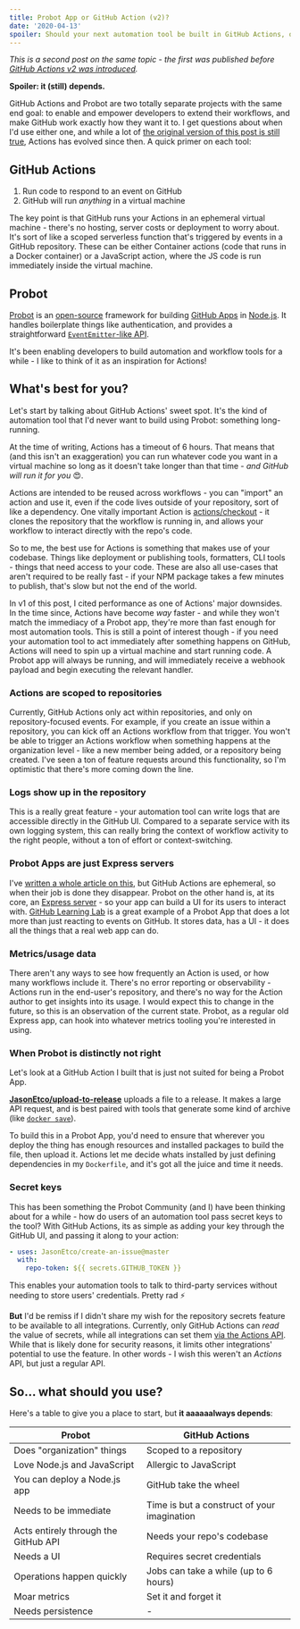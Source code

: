 ```yaml
---
title: Probot App or GitHub Action (v2)?
date: '2020-04-13'
spoiler: Should your next automation tool be built in GitHub Actions, or as a separate service with Probot?
---
```


_This is a second post on the same topic - the first was published before [GitHub Actions v2 was introduced](/posts/probot-app-or-github-action)._

**Spoiler: it (still) depends.**

GitHub Actions and Probot are two totally separate projects with the same end goal: to enable and empower developers to extend their workflows, and make GitHub work exactly how they want it to. I get questions about when I'd use either one, and while a lot of [the original version of this post is still true](/posts/probot-app-or-github-action), Actions has evolved since then. A quick primer on each tool:

## GitHub Actions

1. Run code to respond to an event on GitHub
2. GitHub will run _anything_ in a virtual machine

The key point is that GitHub runs your Actions in an ephemeral virtual machine - there's no hosting, server costs or deployment to worry about. It's sort of like a scoped serverless function that's triggered by events in a GitHub repository. These can be either Container actions (code that runs in a Docker container) or a JavaScript action, where the JS code is run immediately inside the virtual machine.

## Probot

[Probot](https://probot.github.io) is an [open-source](https://github.com/probot/probot) framework for building [GitHub Apps](https://developer.github.com/apps/) in [Node.js](https://nodejs.org). It handles boilerplate things like authentication, and provides a straightforward [`EventEmitter`-like API](https://probot.github.io/docs/hello-world/).

It's been enabling developers to build automation and workflow tools for a while - I like to think of it as an inspiration for Actions!

## What's best for you?

Let's start by talking about GitHub Actions' sweet spot. It's the kind of automation tool that I'd never want to build using Probot: something long-running.

At the time of writing, Actions has a timeout of 6 hours. That means that (and this isn't an exaggeration) you can run whatever code you want in a virtual machine so long as it doesn't take longer than that time - _and GitHub will run it for you_ 😍.

Actions are intended to be reused across workflows - you can "import" an action and use it, even if the code lives outside of your repository, sort of like a dependency. One vitally important Action is [actions/checkout](https://github.com/actions/checkout) - it clones the repository that the workflow is running in, and allows your workflow to interact directly with the repo's code.

So to me, the best use for Actions is something that makes use of your codebase. Things like deployment or publishing tools, formatters, CLI tools - things that need access to your code. These are also all use-cases that aren't required to be really fast - if your NPM package takes a few minutes to publish, that's slow but not the end of the world.

In v1 of this post, I cited performance as one of Actions' major downsides. In the time since, Actions have become _way_ faster - and while they won't match the immediacy of a Probot app, they're more than fast enough for most automation tools. This is still a point of interest though - if you need your automation tool to act immediately after something happens on GitHub, Actions will need to spin up a virtual machine and start running code. A Probot app will always be running, and will immediately receive a webhook payload and begin executing the relevant handler.

### Actions are scoped to repositories

Currently, GitHub Actions only act within repositories, and only on repository-focused events. For example, if you create an issue within a repository, you can kick off an Actions workflow from that trigger. You won't be able to trigger an Actions workflow when something happens at the organization level - like a new member being added, or a repository being created. I've seen a ton of feature requests around this functionality, so I'm optimistic that there's more coming down the line.

### Logs show up in the repository

This is a really great feature - your automation tool can write logs that are accessible directly in the GitHub UI. Compared to a separate service with its own logging system, this can really bring the context of workflow activity to the right people, without a ton of effort or context-switching.

### Probot Apps are just Express servers

I've [written a whole article on this](/posts/build-your-own-probot), but GitHub Actions are ephemeral, so when their job is done they disappear. Probot on the other hand is, at its core, an [Express server](https://expressjs.com/) - so your app can build a UI for its users to interact with. [GitHub Learning Lab](https://lab.github.com) is a great example of a Probot App that does a lot more than just reacting to events on GitHub. It stores data, has a UI - it does all the things that a real web app can do.

### Metrics/usage data

There aren't any ways to see how frequently an Action is used, or how many workflows include it. There's no error reporting or observability - Actions run in the end-user's repository, and there's no way for the Action author to get insights into its usage. I would expect this to change in the future, so this is an observation of the current state. Probot, as a regular old Express app, can hook into whatever metrics tooling you're interested in using.

### When Probot is distinctly not right

Let's look at a GitHub Action I built that is just not suited for being a Probot App.

[**JasonEtco/upload-to-release**](https://github.com/JasonEtco/upload-to-release) uploads a file to a release. It makes a large API request, and is best paired with tools that generate some kind of archive (like [`docker save`](https://docs.docker.com/engine/reference/commandline/save/)).

To build this in a Probot App, you'd need to ensure that wherever you deploy the thing has enough resources and installed packages to build the file, then upload it. Actions let me decide whats installed by just defining dependencies in my `Dockerfile`, and it's got all the juice and time it needs.

### Secret keys

This has been something the Probot Community (and I) have been thinking about for a while - how do users of an automation tool pass secret keys to the tool? With GitHub Actions, its as simple as adding your key through the GitHub UI, and passing it along to your action:

```yaml
- uses: JasonEtco/create-an-issue@master
  with:
    repo-token: ${{ secrets.GITHUB_TOKEN }}
```

This enables your automation tools to talk to third-party services without needing to store users' credentials. Pretty rad ⚡

**But** I'd be remiss if I didn't share my wish for the repository secrets feature to be available to all integrations. Currently, only GitHub Actions can _read_ the value of secrets, while all integrations can set them [via the Actions API](https://developer.github.com/v3/actions/secrets/). While that is likely done for security reasons, it limits other integrations' potential to use the feature. In other words - I wish this weren't an _Actions_ API, but just a regular API.

## So... what should you use?

Here's a table to give you a place to start, but **it aaaaaalways depends**:

| Probot                               | GitHub Actions                              |
| ------------------------------------ | ------------------------------------------- |
| Does "organization" things           | Scoped to a repository                      |
| Love Node.js and JavaScript          | Allergic to JavaScript                      |
| You can deploy a Node.js app         | GitHub take the wheel                       |
| Needs to be immediate                | Time is but a construct of your imagination |
| Acts entirely through the GitHub API | Needs your repo's codebase                  |
| Needs a UI                           | Requires secret credentials                 |
| Operations happen quickly            | Jobs can take a while (up to 6 hours)       |
| Moar metrics                         | Set it and forget it                        |
| Needs persistence                    | -                                           |
